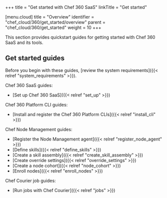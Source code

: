 +++
title = "Get started with Chef 360 SaaS"
linkTitle = "Get started"

[menu.cloud]
title = "Overview"
identifier = "chef_cloud/360/get_started/overview"
parent = "chef_cloud/360/get_started"
weight = 10
+++

This section provides quickstart guides for getting started with Chef 360 SaaS and its tools.

## Get started guides

Before you begin with these guides, [review the system requirements]({{< relref "system_requirements" >}}).

Chef 360 SaaS guides:

- [Set up Chef 360 SaaS]({{< relref "set_up" >}})

Chef 360 Platform CLI guides:

- [Install and register the Chef 360 Platform CLIs]({{< relref "install_cli" >}})

Chef Node Management guides:

- [Register the Node Management agent]({{< relref "register_node_agent" >}})
- [Define skills]({{< relref "define_skills" >}})
- [Create a skill assembly]({{< relref "create_skill_assembly" >}})
- [Create override settings]({{< relref "override_settings" >}})
- [Create a node cohort]({{< relref "node_cohort" >}})
- [Enroll nodes]({{< relref "enroll_nodes" >}})

Chef Courier job guides:

- [Run jobs with Chef Courier]({{< relref "jobs" >}})
